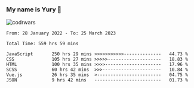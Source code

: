 ### My name is Yury 👋 
![codrwars](https://www.codewars.com/users/litury/badges/micro) 


<!--START_SECTION:waka-->

```text
From: 28 January 2022 - To: 25 March 2023

Total Time: 559 hrs 59 mins

JavaScript       250 hrs 29 mins >>>>>>>>>>>--------------   44.73 %
CSS              105 hrs 27 mins >>>>>--------------------   18.83 %
HTML             100 hrs 35 mins >>>>---------------------   17.96 %
SCSS             60 hrs 42 mins  >>>----------------------   10.84 %
Vue.js           26 hrs 35 mins  >------------------------   04.75 %
JSON             9 hrs 42 mins   -------------------------   01.73 %
```

<!--END_SECTION:waka-->

